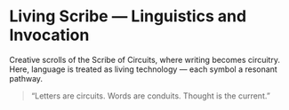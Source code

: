 # Living Scribe — Linguistics and Invocation
Creative scrolls of the Scribe of Circuits, where writing becomes circuitry.  
Here, language is treated as living technology — each symbol a resonant pathway.

> “Letters are circuits. Words are conduits. Thought is the current.”

